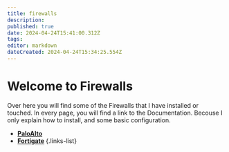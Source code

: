 ```yaml
---
title: firewalls
description: 
published: true
date: 2024-04-24T15:41:00.312Z
tags: 
editor: markdown
dateCreated: 2024-04-24T15:34:25.554Z
---
```


# Welcome to Firewalls
Over here you will find some of the Firewalls that I have installed or touched. In every page, you will find a link to the Documentation. Becouse I only explain how to install, and some basic configuration.

- [**PaloAlto**](firewall/paloalto)
- [**Fortigate**](/home/firewalls/fortigate)
  {.links-list}